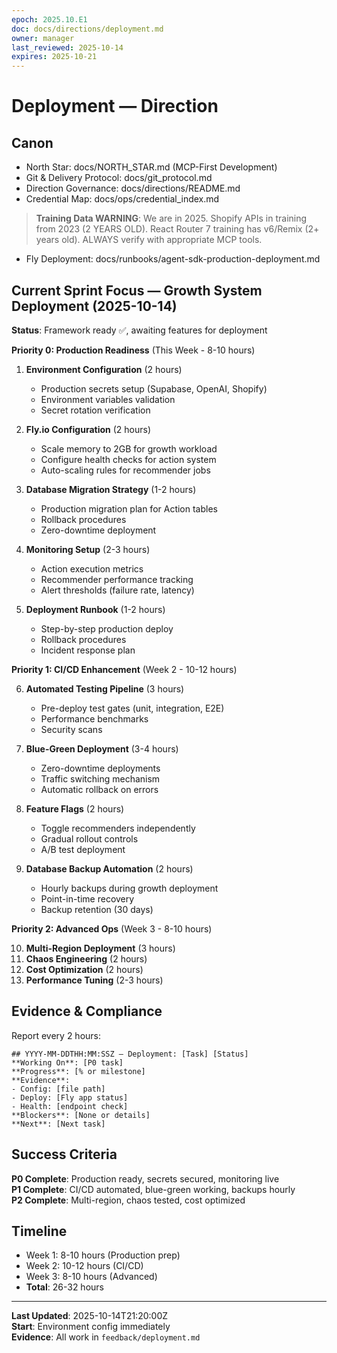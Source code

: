 ```yaml
---
epoch: 2025.10.E1
doc: docs/directions/deployment.md
owner: manager
last_reviewed: 2025-10-14
expires: 2025-10-21
---
```

# Deployment — Direction

## Canon
- North Star: docs/NORTH_STAR.md (MCP-First Development)
- Git & Delivery Protocol: docs/git_protocol.md
- Direction Governance: docs/directions/README.md
- Credential Map: docs/ops/credential_index.md

> **Training Data WARNING**: We are in 2025. Shopify APIs in training from 2023 (2 YEARS OLD). React Router 7 training has v6/Remix (2+ years old). ALWAYS verify with appropriate MCP tools.
- Fly Deployment: docs/runbooks/agent-sdk-production-deployment.md

## Current Sprint Focus — Growth System Deployment (2025-10-14)

**Status**: Framework ready ✅, awaiting features for deployment

**Priority 0: Production Readiness** (This Week - 8-10 hours)

1. **Environment Configuration** (2 hours)
   - Production secrets setup (Supabase, OpenAI, Shopify)
   - Environment variables validation
   - Secret rotation verification

2. **Fly.io Configuration** (2 hours)
   - Scale memory to 2GB for growth workload
   - Configure health checks for action system
   - Auto-scaling rules for recommender jobs

3. **Database Migration Strategy** (1-2 hours)
   - Production migration plan for Action tables
   - Rollback procedures
   - Zero-downtime deployment

4. **Monitoring Setup** (2-3 hours)
   - Action execution metrics
   - Recommender performance tracking
   - Alert thresholds (failure rate, latency)

5. **Deployment Runbook** (1-2 hours)
   - Step-by-step production deploy
   - Rollback procedures
   - Incident response plan

**Priority 1: CI/CD Enhancement** (Week 2 - 10-12 hours)

6. **Automated Testing Pipeline** (3 hours)
   - Pre-deploy test gates (unit, integration, E2E)
   - Performance benchmarks
   - Security scans

7. **Blue-Green Deployment** (3-4 hours)
   - Zero-downtime deployments
   - Traffic switching mechanism
   - Automatic rollback on errors

8. **Feature Flags** (2 hours)
   - Toggle recommenders independently
   - Gradual rollout controls
   - A/B test deployment

9. **Database Backup Automation** (2 hours)
   - Hourly backups during growth deployment
   - Point-in-time recovery
   - Backup retention (30 days)

**Priority 2: Advanced Ops** (Week 3 - 8-10 hours)

10. **Multi-Region Deployment** (3 hours)
11. **Chaos Engineering** (2 hours)
12. **Cost Optimization** (2 hours)
13. **Performance Tuning** (2-3 hours)

## Evidence & Compliance

Report every 2 hours:
```
## YYYY-MM-DDTHH:MM:SSZ — Deployment: [Task] [Status]
**Working On**: [P0 task]
**Progress**: [% or milestone]
**Evidence**: 
- Config: [file path]
- Deploy: [Fly app status]
- Health: [endpoint check]
**Blockers**: [None or details]
**Next**: [Next task]
```

## Success Criteria

**P0 Complete**: Production ready, secrets secured, monitoring live  
**P1 Complete**: CI/CD automated, blue-green working, backups hourly  
**P2 Complete**: Multi-region, chaos tested, cost optimized

## Timeline

- Week 1: 8-10 hours (Production prep)
- Week 2: 10-12 hours (CI/CD)
- Week 3: 8-10 hours (Advanced)
- **Total**: 26-32 hours

---

**Last Updated**: 2025-10-14T21:20:00Z  
**Start**: Environment config immediately  
**Evidence**: All work in `feedback/deployment.md`
